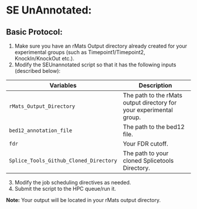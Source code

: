 # SE UnAnnotated:

## Basic Protocol:

1) Make sure you have an rMats Output directory already created for your experimental groups (such as Timepoint1/Timepoint2, KnockIn/KnockOut etc.).
2) Modify the SEUnannotated script so that it has the following inputs (described below):

| Variables | Description |
|----------|----------|
| `rMats_Output_Directory`    | The path to the rMats output directory for your experimental group.   |
| `bed12_annotation_file`    | The path to the bed12 file.   |
| `fdr`    | Your FDR cutoff.  |
| `Splice_Tools_Github_Cloned_Directory`    | The path to your cloned Splicetools Directory.   |


3) Modify the job scheduling directives as needed.
4) Submit the script to the HPC queue/run it.

**Note:** Your output will be located in your rMats output directory.
